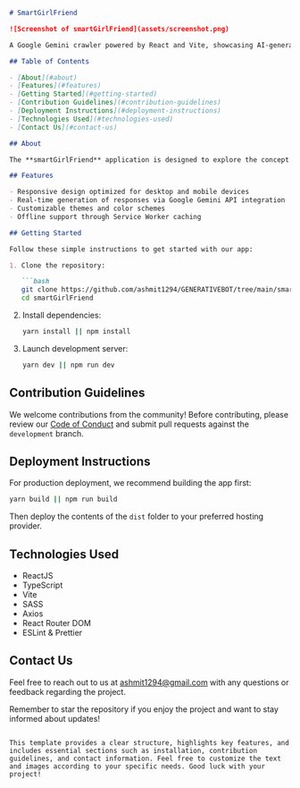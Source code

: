 ```markdown
# SmartGirlFriend

![Screenshot of smartGirlFriend](assets/screenshot.png)

A Google Gemini crawler powered by React and Vite, showcasing AI-generated responses.

## Table of Contents

- [About](#about)
- [Features](#features)
- [Getting Started](#getting-started)
- [Contribution Guidelines](#contribution-guidelines)
- [Deployment Instructions](#deployment-instructions)
- [Technologies Used](#technologies-used)
- [Contact Us](#contact-us)

## About

The **smartGirlFriend** application is designed to explore the concept of a Google Gemini crawler utilizing modern web technologies. It leverages React and Vite to deliver a responsive user interface while fetching and displaying AI-generated responses.

## Features

- Responsive design optimized for desktop and mobile devices
- Real-time generation of responses via Google Gemini API integration
- Customizable themes and color schemes
- Offline support through Service Worker caching

## Getting Started

Follow these simple instructions to get started with our app:

1. Clone the repository:

   ```bash
   git clone https://github.com/ashmit1294/GENERATIVEBOT/tree/main/smartGirlFriend
   cd smartGirlFriend
   ```

2. Install dependencies:

   ```bash
   yarn install || npm install
   ```

3. Launch development server:

   ```bash
   yarn dev || npm run dev
   ```

## Contribution Guidelines

We welcome contributions from the community! Before contributing, please review our [Code of Conduct](CODE_OF_CONDUCT.md) and submit pull requests against the `development` branch.

## Deployment Instructions

For production deployment, we recommend building the app first:

```bash
yarn build || npm run build
```

Then deploy the contents of the `dist` folder to your preferred hosting provider.

## Technologies Used

- ReactJS
- TypeScript
- Vite
- SASS
- Axios
- React Router DOM
- ESLint & Prettier

## Contact Us

Feel free to reach out to us at ashmit1294@gmail.com with any questions or feedback regarding the project.

Remember to star the repository if you enjoy the project and want to stay informed about updates!
```

This template provides a clear structure, highlights key features, and includes essential sections such as installation, contribution guidelines, and contact information. Feel free to customize the text and images according to your specific needs. Good luck with your project!
